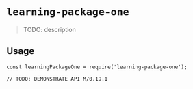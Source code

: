 # `learning-package-one`

> TODO: description

## Usage

```
const learningPackageOne = require('learning-package-one');

// TODO: DEMONSTRATE API M/0.19.1
```
